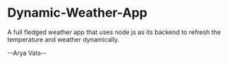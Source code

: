 # Dynamic-Weather-App

A full fledged weather app that uses node js as its backend to refresh the temperature and weather dynamically.



--Arya Vats--
